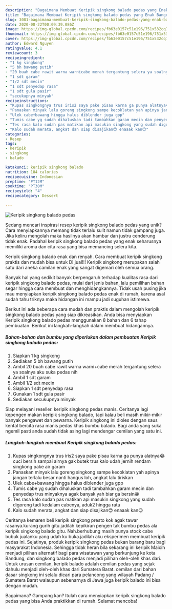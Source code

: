 ```yaml
---
description: "Bagaimana Membuat Keripik singkong balado pedas yang Enak Banget"
title: "Bagaimana Membuat Keripik singkong balado pedas yang Enak Banget"
slug: 3081-bagaimana-membuat-keripik-singkong-balado-pedas-yang-enak-banget
date: 2020-08-22T00:09:39.086Z
image: https://img-global.cpcdn.com/recipes/fb63e0157c51e196/751x532cq70/keripik-singkong-balado-pedas-foto-resep-utama.jpg
thumbnail: https://img-global.cpcdn.com/recipes/fb63e0157c51e196/751x532cq70/keripik-singkong-balado-pedas-foto-resep-utama.jpg
cover: https://img-global.cpcdn.com/recipes/fb63e0157c51e196/751x532cq70/keripik-singkong-balado-pedas-foto-resep-utama.jpg
author: Edward Nguyen
ratingvalue: 4.1
reviewcount: 3
recipeingredient:
- "1 kg singkong"
- "5 bh bawang putih"
- "20 buah cabe rawit warna warnicabe merah tergantung selera ya soalnya aku suka pedas nih"
- "1 sdt garam"
- "1/2 sdt mecin"
- "1 sdt penyedap rasa"
- "1 sdt gula pasir"
- "secukupnya minyak"
recipeinstructions:
- "Kupas singkongnya trus iris2 saya pake pisau karna ga punya alatnya😂 cuci bersih sampai airnya gak butek trus kalo udah jernih rendam singkong pake air garam"
- "Panaskan minyak lalu goreng singkong sampe kecoklatan yah apinya jangan terlalu besar nanti hangus loh, angkat lalu tiriskan"
- "Ulek cabe+bawang hingga halus diblender juga gpp"
- "Tumis cabe yg sudah dihaluskan tadi tambahkan garam mecin dan penyedap trus minyaknya agak banyak yah biar ga bersin😀"
- "Tes rasa kalo sudah pas matikan api masukin singkong yang sudah digoreng tadi kedalam cabenya, aduk2 hingga rata"
- "Kalo sudah merata, angkat dan siap disajikan😍 enaaak kan😉"
categories:
- Resep
tags:
- keripik
- singkong
- balado

katakunci: keripik singkong balado 
nutrition: 184 calories
recipecuisine: Indonesian
preptime: "PT12M"
cooktime: "PT30M"
recipeyield: "4"
recipecategory: Dessert

---
```



![Keripik singkong balado pedas](https://img-global.cpcdn.com/recipes/fb63e0157c51e196/751x532cq70/keripik-singkong-balado-pedas-foto-resep-utama.jpg)

Sedang mencari inspirasi resep keripik singkong balado pedas yang unik? Cara menyiapkannya memang tidak terlalu sulit namun tidak gampang juga. Jika keliru mengolah maka hasilnya akan hambar dan justru cenderung tidak enak. Padahal keripik singkong balado pedas yang enak seharusnya memiliki aroma dan cita rasa yang bisa memancing selera kita.

Keripik singkong balado enak dan renyah. Cara membuat keripik singkong praktis dan mudah bisa untuk DI jual!!! Keripik singkong merupakan salah satu dari aneka camilan enak yang sangat digemari oleh semua orang.

Banyak hal yang sedikit banyak berpengaruh terhadap kualitas rasa dari keripik singkong balado pedas, mulai dari jenis bahan, lalu pemilihan bahan segar hingga cara membuat dan menghidangkannya. Tidak usah pusing jika mau menyiapkan keripik singkong balado pedas enak di rumah, karena asal sudah tahu triknya maka hidangan ini mampu jadi suguhan istimewa.


Berikut ini ada beberapa cara mudah dan praktis dalam mengolah keripik singkong balado pedas yang siap dikreasikan. Anda bisa menyiapkan Keripik singkong balado pedas menggunakan 8 bahan dan 6 tahap pembuatan. Berikut ini langkah-langkah dalam membuat hidangannya.

<!--inarticleads1-->

##### Bahan-bahan dan bumbu yang diperlukan dalam pembuatan Keripik singkong balado pedas:

1. Siapkan 1 kg singkong
1. Sediakan 5 bh bawang putih
1. Ambil 20 buah cabe rawit warna warni+cabe merah tergantung selera ya soalnya aku suka pedas nih
1. Ambil 1 sdt garam
1. Ambil 1/2 sdt mecin
1. Siapkan 1 sdt penyedap rasa
1. Gunakan 1 sdt gula pasir
1. Sediakan secukupnya minyak


Siap melayani reseller. keripik singkong pedas manis. Ceritanya lagi kepengen makan keripik singkong balado, tapi kalau beli masih mikir-mikir banyak pengawet dan pewarna. Keripik singkong ini dioles dengan saus kental bercita rasa manis pedas khas bumbu balado. Bagi anda yang suka ngemil pasti anda sudah tidak asing lagi mendengar cemilan yang satu ini. 

<!--inarticleads2-->

##### Langkah-langkah membuat Keripik singkong balado pedas:

1. Kupas singkongnya trus iris2 saya pake pisau karna ga punya alatnya😂 cuci bersih sampai airnya gak butek trus kalo udah jernih rendam singkong pake air garam
1. Panaskan minyak lalu goreng singkong sampe kecoklatan yah apinya jangan terlalu besar nanti hangus loh, angkat lalu tiriskan
1. Ulek cabe+bawang hingga halus diblender juga gpp
1. Tumis cabe yg sudah dihaluskan tadi tambahkan garam mecin dan penyedap trus minyaknya agak banyak yah biar ga bersin😀
1. Tes rasa kalo sudah pas matikan api masukin singkong yang sudah digoreng tadi kedalam cabenya, aduk2 hingga rata
1. Kalo sudah merata, angkat dan siap disajikan😍 enaaak kan😉


Ceritanya kemaren beli keripik singkong presto kok agak tawar rasanya.kurang gurih gitu.jadilah kepikiran pengen tak bumbu pedas ala keripik singkong balado gitu. Nah.berhubung masih punya stock cabe bubuk jualanku yang udah ku buka.jadilah aku eksperimen membuat keripik pedas ini. Sejatinya, produk keripik singkong pedas bukan barang baru bagi masyarakat Indonesia. Sehingga tidak heran bila sekarang ini keripik Maicih menjadi pilihan alternatif bagi para wisatawan yang berkunjung ke kota Bandung, dan singkong balado pedas menjadi pilihan oleh-oleh khas dari. Untuk urusan cemilan, keripik balado adalah cemilan pedas yang sejak dahulu menjadi oleh-oleh khas dari Sumatera Barat. cemilan dari bahan dasar singkong ini selalu dicari para pelancong yang wilayah Padang / Sumatera Barat walaupun sebenarnya di Jawa juga keripik balado ini bisa dengan mudah. 

Bagaimana? Gampang kan? Itulah cara menyiapkan keripik singkong balado pedas yang bisa Anda praktikkan di rumah. Selamat mencoba!
